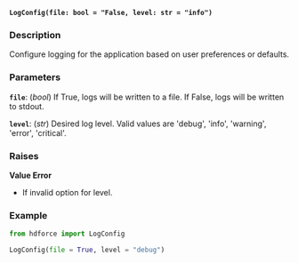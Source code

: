 __`LogConfig(file: bool = "False, level: str = "info")`__

### Description
Configure logging for the application based on user preferences or defaults.

### Parameters
__`file`__: (_bool_) If True, logs will be written to a file. If False, logs will be written to stdout.

__`level`__: (_str_) Desired log level. Valid values are 'debug', 'info', 'warning', 'error', 'critical'.

### Raises
**Value Error**

* If invalid option for level.

### Example

``` Python title="Create Log File At Lowest Level"
from hdforce import LogConfig

LogConfig(file = True, level = "debug")
```